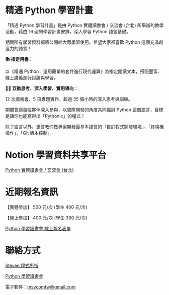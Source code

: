 # 精通 Python 學習計畫

「精通 Python 學習計畫」是由 Python 實體讀書會 / 交流會 (台北) 所舉辦的教學活動，藉由 16 週的學習計畫安排，深入學習 Python 語言基礎。

期間所有學習資料都將公開給大眾學習使用。希望大家都喜歡 Python 這個充滿創造力的語言！

**📚 指定用書：**

以《精通 Python：運用簡單的套件進行現代運算》為指定閱讀文本，搭配豐富、線上講義進行討論與學習。

**👨‍🏫 互動思考、深入學習、實用導向：**

12 次讀書會、5 項專題實作，超過 35 個小時的深入思考與訓練。

期間會讓每位夥伴深入參與，以實際開發的角度共同探討 Python 這個語言，目標是讓你也能寫得出「Pythonic」的程式！

除了語言以外，更會教你做專案開發最基本該會的「自訂程式開發環境」、「終端機操作」、「Git 版本控制」。

# Notion 學習資料共享平台

[Python 實體讀書會 / 交流會 (台北)](https://www.notion.so/Python-d12c0389e5874dceb9273432b849cd59)

# 近期報名資訊

【實體參加】 500 元/次 (學生 400 元/次)

【線上參加】 400 元/次 (學生 300 元/次)

[Python 學習讀書會 線上報名表單](https://forms.gle/pDHzCZB4mFb72ZnD6)

# 聯絡方式
[Steven 程式所指](https://www.facebook.com/profile.php?id=61551329014694)

[Python 學習讀書會](https://www.facebook.com/profile.php?id=61553979676290)

電子郵件：msycomtw@gmail.com
